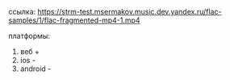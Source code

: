 ссылка: https://strm-test.msermakov.music.dev.yandex.ru/flac-samples/1/flac-fragmented-mp4-1.mp4

платформы:
1. веб +
2. ios -
3. android -
